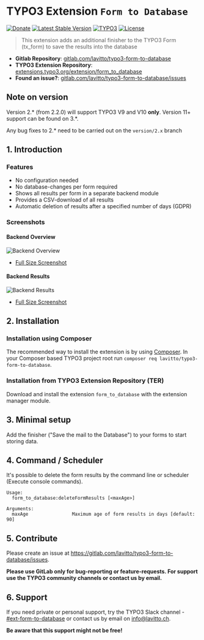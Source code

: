 # TYPO3 Extension `Form to Database`

[![Donate](https://img.shields.io/badge/Donate-PayPal-green.svg?style=for-the-badge)](https://paypal.me/pmlavitto)
[![Latest Stable Version](https://img.shields.io/packagist/v/lavitto/typo3-form-to-database?style=for-the-badge)](https://packagist.org/packages/lavitto/typo3-form-to-database)
[![TYPO3](https://img.shields.io/badge/TYPO3-form_to_database-%23f49700?style=for-the-badge)](https://extensions.typo3.org/extension/form_to_database/)
[![License](https://img.shields.io/packagist/l/lavitto/typo3-form-to-database?style=for-the-badge)](https://packagist.org/packages/lavitto/typo3-form-to-database)

> This extension adds an additional finisher to the TYPO3 Form (tx_form) to save the results into the database

- **Gitlab Repository**: [gitlab.com/lavitto/typo3-form-to-database](https://gitlab.com/lavitto/typo3-form-to-database)
- **TYPO3 Extension Repository**: [extensions.typo3.org/extension/form_to_database](https://extensions.typo3.org/extension/form_to_database)
- **Found an issue?**: [gitlab.com/lavitto/typo3-form-to-database/issues](https://gitlab.com/lavitto/typo3-form-to-database/issues)

## Note on version

Version 2.* (from 2.2.0) will support TYPO3 V9 and V10 **only**. Version 11+ support can be found on 3.*.

Any bug fixes to 2.* need to be carried out on the `version/2.x` branch


## 1. Introduction

### Features

- No configuration needed
- No database-changes per form required
- Shows all results per form in a separate backend module
- Provides a CSV-download of all results
- Automatic deletion of results after a specified number of days (GDPR)

### Screenshots

#### Backend Overview

![Backend Overview](https://cdn.lavitto.ch/typo3/lavitto/typo3-form-to-database/typo3-form-to-database-backend-overview_tmb.png)
- [Full Size Screenshot](https://cdn.lavitto.ch/typo3/lavitto/typo3-form-to-database/typo3-form-to-database-backend-overview.png)

#### Backend Results

![Backend Results](https://cdn.lavitto.ch/typo3/lavitto/typo3-form-to-database/typo3-form-to-database-backend-results_tmb.png)
- [Full Size Screenshot](https://cdn.lavitto.ch/typo3/lavitto/typo3-form-to-database/typo3-form-to-database-backend-results.png)

## 2. Installation

### Installation using Composer

The recommended way to install the extension is by using [Composer](https://getcomposer.org/). In your Composer based
TYPO3 project root run `composer req lavitto/typo3-form-to-database`.

### Installation from TYPO3 Extension Repository (TER)

Download and install the extension `form_to_database` with the extension manager module.

## 3. Minimal setup

Add the finisher ("Save the mail to the Database") to your forms to start storing data.

## 4. Command / Scheduler

It's possible to delete the form results by the command line or scheduler (Execute console commands).

```shell script
Usage:
  form_to_database:deleteFormResults [<maxAge>]

Arguments:
  maxAge                Maximum age of form results in days [default: 90]
```

## 5. Contribute

Please create an issue at https://gitlab.com/lavitto/typo3-form-to-database/issues.

**Please use GitLab only for bug-reporting or feature-requests. For support use the TYPO3 community channels or contact us by email.**

## 6. Support

If you need private or personal support, try the TYPO3 Slack channel - [#ext-form-to-database](https://app.slack.com/client/T024TUMLZ/C02HWBCUF0F) or contact us by email on [info@lavitto.ch](mailto:info@lavitto.ch).

**Be aware that this support might not be free!**
